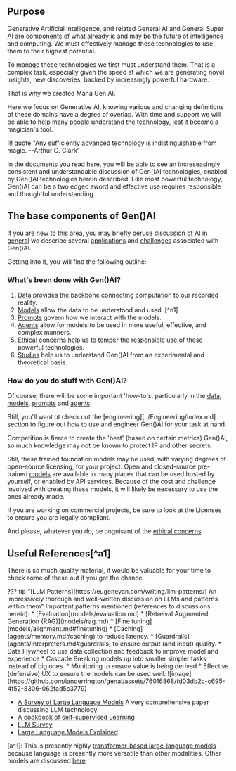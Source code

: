 ## Purpose
Generative Artificial Intelligence, and related General AI and General Super AI are components of what already is and may be the future of intelligence and computing. We must effectively manage these technologies to use them to their highest potential. 

To manage these technologies we first must understand them. That is a complex task, especially given the speed at which we are generating novel insights, new discoveries, backed by increasingly powerful hardware. 

That is why we created Mana Gen AI. 

Here we focus on Generative AI, knowing various and changing definitions of these domains have a degree of overlap. With time and support we will be able to help many people understand the technology, lest it become a magician's tool. 

!!! quote "Any sufficiently advanced technology is indistinguishable from magic. --Arthur C. Clark”

In the documents you read here, you will be able to see an increseasingly consistent and understandable discussion of Gen()AI technologies, enabled by Gen()AI technologies herein described.  Like most powerful technology, Gen()AI can be a two edged sword and effective use requires responsible and thoughtful understanding. 

## The base components of Gen()AI

If you are new to this area, you may briefly peruse [discussion of AI in general](overview/ai_in_general.md) we describe several [applications](overview/applications.md) and [challenges](overview/challenges.md) associated with Gen()AI. 

Getting into it, you will find the following outline: 

### What's been done with Gen()AI?

1. [Data](data/data.md) provides the backbone connecting computation to our recorded reality.
1. [Models](models/index.md) allow the data to be understood and used. [^n1]
1. [Prompts](prompt_engineering/prompting.md) govern how we interact with the models.
1. [Agents](agents/index.md) allow for models to be used in more useful, effective, and complex manners.
1. [Ethical concerns](ethical_concerns/index.md) help us to temper the responsible use of these powerful technologies.
1. [Studies](studies/studies.md) help us to understand Gen()AI from an experimental and theoretical basis. 

### How do you do stuff with Gen()AI?

Of course, there will be some important 'how-to's, particularly in the [data](data/data.md), [models](models/index.md), [prompts](./prompt_engineering/prompting.md) and [agents](./agents/index.md). 

Still, you'll want ot check out the  [engineering][../Engineering/index.md] section to figure out how to use and engineer Gen()AI for your task at hand. 

Competition is fierce to create the 'best' (based on certain metrics) Gen()AI, so much knowledge may not be known to protect IP and other secrets.

Still, these trained foundation models may be used, with varying degrees of open-source licensing, for your project. Open and closed-source pre-trained [models](../Engineering/models.md) are available in many places that can be used hosted by yourself, or enabled by API services. Because of the cost and challenge involved with creating these models, it will likely be necessary to use the ones already made. 

If you are working on commercial projects, be sure to look at the Licenses to ensure you are legally compliant. 

And please, whatever you do, be cognisant of the [ethical concerns](ethical_concerns/index.md)

## Useful References[^a1]

There is so much quality material, it would be valuable for your time to check some of these out if you got the chance. 

<div class="result" markdown>
??? tip "[LLM Patterns](https://eugeneyan.com/writing/llm-patterns/) An impressively thorough and well-written discussion on LLMs and patterns within them"
    Important patterns mentioned (references to discussions herein):
    * [Evaluation](models/evaluation.md)
    * [Retreival Augmented Generation (RAG)](models/rag.md)
    * [Fine tuning](models/alignment.md#finetuning)
    * [Caching](agents/memory.md#caching) to reduce latency. 
    * [Guardrails](agents/interpreters.md#guardrails) to ensure output (and input) quality.
    * Data Flywheel to use data collection and feedback to improve model and experience
    * Cascade Breaking models up into smaller simpler tasks instead of big ones.
    * Monitoring to ensure value is being derived
    * Effective (defensive) UX to ensure the models can be used well. 
    ![image](https://github.com/ianderrington/genai/assets/76016868/fd03db2c-c695-4f52-8306-062fad5c3779)
</div>

- [A Survey of Large Language Models](https://arxiv.org/pdf/2303.18223.pdf) A very comprehensive paper discussing LLM technology. 
- [A cookbook of self-supervised Learning](https://arxiv.org/pdf/2304.12210.pdf) 
- [LLM Survey](https://github.com/RUCAIBox/LLMSurvey)
- [Large Language Models Explained](https://www.understandingai.org/p/large-language-models-explained-with)

[a^1]: This is presently highly [transformer-based large-language models](models/classes/transformers.md) because language is presently more versatile than other modalities. Other models are discussed [here](models/classes/index.md)